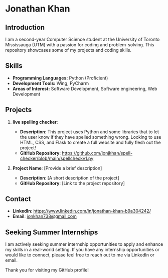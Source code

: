 # Jonathan Khan

## Introduction
I am a second-year Computer Science student at the University of Toronto Mississauga (UTM)
with a passion for coding and problem-solving. This repository showcases some of my projects and coding skills.

## Skills
- **Programming Languages:** Python (Proficient)
- **Development Tools:** Wing, PyCharm
- **Areas of Interest:** Software Development, Software engineering, Web Development

## Projects
1. **live spelling checker**: 
   - **Description**: This project uses Python and some libraries that to let the user know if they have spelled something wrong.
                      Looking to use HTML, CSS, and Flask to create a full website and fully flesh out the project!
   - **GitHub Repository**: https://github.com/jonjkhan/spell-checker/blob/main/spellcheckv1.py
   
2. **Project Name**: [Provide a brief description]
   - **Description**: [A short description of the project]
   - **GitHub Repository**: [Link to the project repository]

## Contact
- **LinkedIn**: https://www.linkedin.com/in/jonathan-khan-b9a304242/
- **Email**: jonkhan738@gmail.com

## Seeking Summer Internships
I am actively seeking summer internship opportunities to apply and enhance my skills in a real-world setting. 
If you have any internship opportunities or would like to connect, please feel free to reach out to me via LinkedIn or email.

Thank you for visiting my GitHub profile!
